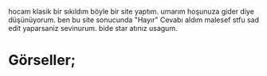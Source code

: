 hocam klasik bir sıkıldım böyle bir site yaptım. umarım hoşunuza gider diye düşünüyorum. ben bu site sonucunda "Hayır" Cevabı aldım malesef stfu sad edit yaparsaniz sevinurum. bide star atınız usagum.

# Görseller;

